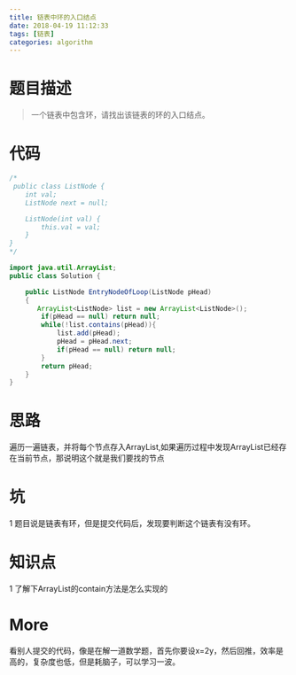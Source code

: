 ```yaml
---
title: 链表中环的入口结点 
date: 2018-04-19 11:12:33
tags: [链表]
categories: algorithm
---
```

# 题目描述
> 一个链表中包含环，请找出该链表的环的入口结点。

# 代码
<!--more-->
```java
/*
 public class ListNode {
    int val;
    ListNode next = null;

    ListNode(int val) {
        this.val = val;
    }
}
*/
```
<!--more-->

```java
import java.util.ArrayList;
public class Solution {

    public ListNode EntryNodeOfLoop(ListNode pHead)
    {
       ArrayList<ListNode> list = new ArrayList<ListNode>();
        if(pHead == null) return null;
        while(!list.contains(pHead)){
        	list.add(pHead);
        	pHead = pHead.next;
            if(pHead == null) return null;
        }
        return pHead;
    }
}
```
# 思路
遍历一遍链表，并将每个节点存入ArrayList,如果遍历过程中发现ArrayList已经存在当前节点，那说明这个就是我们要找的节点

# 坑
1 题目说是链表有环，但是提交代码后，发现要判断这个链表有没有环。

# 知识点
1 了解下ArrayList的contain方法是怎么实现的

# More
看别人提交的代码，像是在解一道数学题，首先你要设x=2y，然后回推，效率是高的，复杂度也低，但是耗脑子，可以学习一波。

